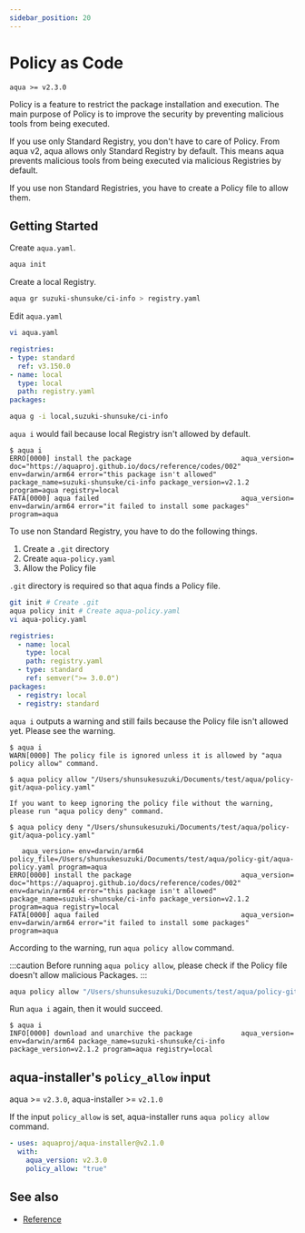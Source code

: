 ```yaml
---
sidebar_position: 20
---
```


# Policy as Code

`aqua >= v2.3.0`

Policy is a feature to restrict the package installation and execution.
The main purpose of Policy is to improve the security by preventing malicious tools from being executed.

If you use only Standard Registry, you don't have to care of Policy.
From aqua v2, aqua allows only Standard Registry by default.
This means aqua prevents malicious tools from being executed via malicious Registries by default.

If you use non Standard Registries, you have to create a Policy file to allow them.

## Getting Started

Create `aqua.yaml`.

```sh
aqua init
```

Create a local Registry.

```sh
aqua gr suzuki-shunsuke/ci-info > registry.yaml
```

Edit `aqua.yaml`

```sh
vi aqua.yaml
```

```yaml
registries:
- type: standard
  ref: v3.150.0
- name: local
  type: local
  path: registry.yaml
packages:
```

```sh
aqua g -i local,suzuki-shunsuke/ci-info
```

`aqua i` would fail because local Registry isn't allowed by default.

```console
$ aqua i
ERRO[0000] install the package                           aqua_version= doc="https://aquaproj.github.io/docs/reference/codes/002" env=darwin/arm64 error="this package isn't allowed" package_name=suzuki-shunsuke/ci-info package_version=v2.1.2 program=aqua registry=local
FATA[0000] aqua failed                                   aqua_version= env=darwin/arm64 error="it failed to install some packages" program=aqua
```

To use non Standard Registry, you have to do the following things.

1. Create a `.git` directory
1. Create `aqua-policy.yaml`
1. Allow the Policy file

`.git` directory is required so that aqua finds a Policy file.

```sh
git init # Create .git
aqua policy init # Create aqua-policy.yaml
vi aqua-policy.yaml
```

```yaml
registries:
  - name: local
    type: local
    path: registry.yaml
  - type: standard
    ref: semver(">= 3.0.0")
packages:
  - registry: local
  - registry: standard
```

`aqua i` outputs a warning and still fails because the Policy file isn't allowed yet. Please see the warning.

```console
$ aqua i
WARN[0000] The policy file is ignored unless it is allowed by "aqua policy allow" command.

$ aqua policy allow "/Users/shunsukesuzuki/Documents/test/aqua/policy-git/aqua-policy.yaml"

If you want to keep ignoring the policy file without the warning, please run "aqua policy deny" command.

$ aqua policy deny "/Users/shunsukesuzuki/Documents/test/aqua/policy-git/aqua-policy.yaml"

   aqua_version= env=darwin/arm64 policy_file=/Users/shunsukesuzuki/Documents/test/aqua/policy-git/aqua-policy.yaml program=aqua
ERRO[0000] install the package                           aqua_version= doc="https://aquaproj.github.io/docs/reference/codes/002" env=darwin/arm64 error="this package isn't allowed" package_name=suzuki-shunsuke/ci-info package_version=v2.1.2 program=aqua registry=local
FATA[0000] aqua failed                                   aqua_version= env=darwin/arm64 error="it failed to install some packages" program=aqua
```

According to the warning, run `aqua policy allow` command.

:::caution
Before running `aqua policy allow`, please check if the Policy file doesn't allow malicious Packages.
:::

```sh
aqua policy allow "/Users/shunsukesuzuki/Documents/test/aqua/policy-git/aqua-policy.yaml"
```

Run `aqua i` again, then it would succeed.

```console
$ aqua i
INFO[0000] download and unarchive the package            aqua_version= env=darwin/arm64 package_name=suzuki-shunsuke/ci-info package_version=v2.1.2 program=aqua registry=local
```

## aqua-installer's `policy_allow` input

aqua >= `v2.3.0`, aqua-installer >= `v2.1.0`

If the input `policy_allow` is set, aqua-installer runs `aqua policy allow` command.

```yaml
- uses: aquaproj/aqua-installer@v2.1.0
  with:
    aqua_version: v2.3.0
    policy_allow: "true"
```

## See also

- [Reference](/docs/reference/security/policy-as-code)
